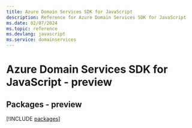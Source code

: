```yaml
---
title: Azure Domain Services SDK for JavaScript
description: Reference for Azure Domain Services SDK for JavaScript
ms.date: 02/07/2024
ms.topic: reference
ms.devlang: javascript
ms.service: domainservices
---
```

# Azure Domain Services SDK for JavaScript - preview
## Packages - preview
[!INCLUDE [packages](domain-services-index.md)]